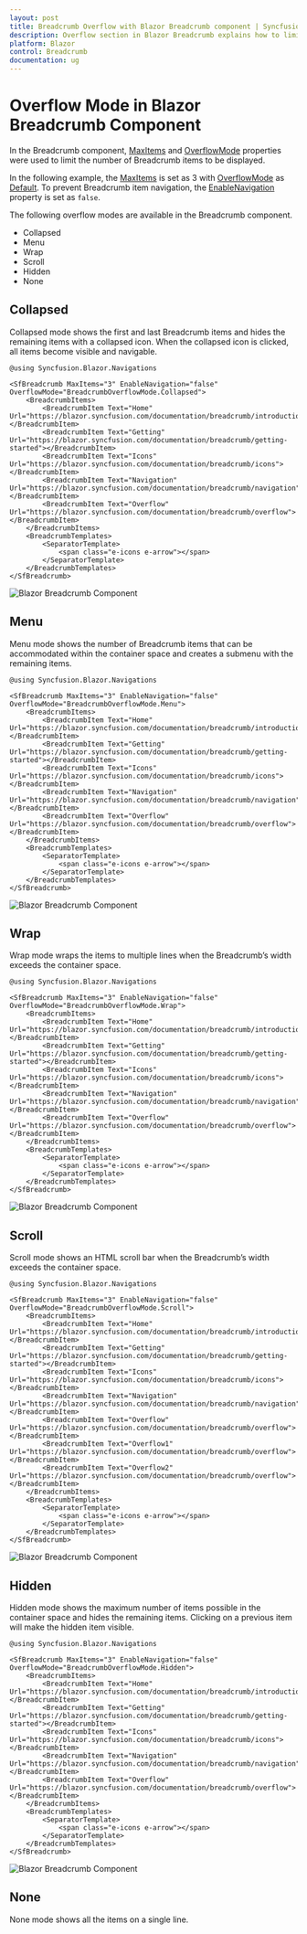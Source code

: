 ```yaml
---
layout: post
title: Breadcrumb Overflow with Blazor Breadcrumb component | Syncfusion
description: Overflow section in Blazor Breadcrumb explains how to limit the number of Breadcrumb items to be displayed.
platform: Blazor
control: Breadcrumb
documentation: ug
---
```


# Overflow Mode in Blazor Breadcrumb Component

In the Breadcrumb component, [MaxItems](https://help.syncfusion.com/cr/blazor/Syncfusion.Blazor.Navigations.SfBreadcrumb.html#Syncfusion_Blazor_Navigations_SfBreadcrumb_MaxItems) and [OverflowMode](https://help.syncfusion.com/cr/blazor/Syncfusion.Blazor.Navigations.SfBreadcrumb.html#Syncfusion_Blazor_Navigations_SfBreadcrumb_OverflowMode) properties were used to limit the number of Breadcrumb items to be displayed.

In the following example, the [MaxItems](https://help.syncfusion.com/cr/blazor/Syncfusion.Blazor.Navigations.SfBreadcrumb.html#Syncfusion_Blazor_Navigations_SfBreadcrumb_MaxItems) is set as 3 with [OverflowMode](https://help.syncfusion.com/cr/blazor/Syncfusion.Blazor.Navigations.SfBreadcrumb.html#Syncfusion_Blazor_Navigations_SfBreadcrumb_OverflowMode) as [Default](https://help.syncfusion.com/cr/blazor/Syncfusion.Blazor.Navigations.BreadcrumbOverflowMode.html#Syncfusion_Blazor_Navigations_BreadcrumbOverflowMode_Default). To prevent Breadcrumb item navigation, the [EnableNavigation](https://help.syncfusion.com/cr/blazor/Syncfusion.Blazor.Navigations.SfBreadcrumb.html#Syncfusion_Blazor_Navigations_SfBreadcrumb_EnableNavigation) property is set as `false`.


The following overflow modes are available in the Breadcrumb component.

* Collapsed
* Menu
* Wrap
* Scroll
* Hidden
* None

## Collapsed

Collapsed mode shows the first and last Breadcrumb items and hides the remaining items with a collapsed icon. When the collapsed icon is clicked, all items become visible and navigable.

```cshtml
@using Syncfusion.Blazor.Navigations

<SfBreadcrumb MaxItems="3" EnableNavigation="false" OverflowMode="BreadcrumbOverflowMode.Collapsed">
    <BreadcrumbItems>
        <BreadcrumbItem Text="Home" Url="https://blazor.syncfusion.com/documentation/breadcrumb/introduction"></BreadcrumbItem>
        <BreadcrumbItem Text="Getting" Url="https://blazor.syncfusion.com/documentation/breadcrumb/getting-started"></BreadcrumbItem>
        <BreadcrumbItem Text="Icons" Url="https://blazor.syncfusion.com/documentation/breadcrumb/icons"></BreadcrumbItem>
        <BreadcrumbItem Text="Navigation" Url="https://blazor.syncfusion.com/documentation/breadcrumb/navigation"></BreadcrumbItem>
        <BreadcrumbItem Text="Overflow" Url="https://blazor.syncfusion.com/documentation/breadcrumb/overflow"></BreadcrumbItem>
    </BreadcrumbItems>
    <BreadcrumbTemplates>
        <SeparatorTemplate>
            <span class="e-icons e-arrow"></span>
        </SeparatorTemplate>
    </BreadcrumbTemplates>
</SfBreadcrumb>
```

![Blazor Breadcrumb Component](./images/breadcrumb-collapsed.png)

## Menu

Menu mode shows the number of Breadcrumb items that can be accommodated within the container space and creates a submenu with the remaining items.

```cshtml
@using Syncfusion.Blazor.Navigations

<SfBreadcrumb MaxItems="3" EnableNavigation="false" OverflowMode="BreadcrumbOverflowMode.Menu">
    <BreadcrumbItems>
        <BreadcrumbItem Text="Home" Url="https://blazor.syncfusion.com/documentation/breadcrumb/introduction"></BreadcrumbItem>
        <BreadcrumbItem Text="Getting" Url="https://blazor.syncfusion.com/documentation/breadcrumb/getting-started"></BreadcrumbItem>
        <BreadcrumbItem Text="Icons" Url="https://blazor.syncfusion.com/documentation/breadcrumb/icons"></BreadcrumbItem>
        <BreadcrumbItem Text="Navigation" Url="https://blazor.syncfusion.com/documentation/breadcrumb/navigation"></BreadcrumbItem>
        <BreadcrumbItem Text="Overflow" Url="https://blazor.syncfusion.com/documentation/breadcrumb/overflow"></BreadcrumbItem>
    </BreadcrumbItems>
    <BreadcrumbTemplates>
        <SeparatorTemplate>
            <span class="e-icons e-arrow"></span>
        </SeparatorTemplate>
    </BreadcrumbTemplates>
</SfBreadcrumb>
```

![Blazor Breadcrumb Component](./images/breadcrumb-menu.png)

## Wrap

Wrap mode wraps the items to multiple lines when the Breadcrumb’s width exceeds the container space.

```cshtml
@using Syncfusion.Blazor.Navigations

<SfBreadcrumb MaxItems="3" EnableNavigation="false" OverflowMode="BreadcrumbOverflowMode.Wrap">
    <BreadcrumbItems>
        <BreadcrumbItem Text="Home" Url="https://blazor.syncfusion.com/documentation/breadcrumb/introduction"></BreadcrumbItem>
        <BreadcrumbItem Text="Getting" Url="https://blazor.syncfusion.com/documentation/breadcrumb/getting-started"></BreadcrumbItem>
        <BreadcrumbItem Text="Icons" Url="https://blazor.syncfusion.com/documentation/breadcrumb/icons"></BreadcrumbItem>
        <BreadcrumbItem Text="Navigation" Url="https://blazor.syncfusion.com/documentation/breadcrumb/navigation"></BreadcrumbItem>
        <BreadcrumbItem Text="Overflow" Url="https://blazor.syncfusion.com/documentation/breadcrumb/overflow"></BreadcrumbItem>
    </BreadcrumbItems>
    <BreadcrumbTemplates>
        <SeparatorTemplate>
            <span class="e-icons e-arrow"></span>
        </SeparatorTemplate>
    </BreadcrumbTemplates>
</SfBreadcrumb>
```

![Blazor Breadcrumb Component](./images/breadcrumb-wrap.png)

## Scroll

Scroll mode shows an HTML scroll bar when the Breadcrumb’s width exceeds the container space.

```cshtml
@using Syncfusion.Blazor.Navigations

<SfBreadcrumb MaxItems="3" EnableNavigation="false" OverflowMode="BreadcrumbOverflowMode.Scroll">
    <BreadcrumbItems>
        <BreadcrumbItem Text="Home" Url="https://blazor.syncfusion.com/documentation/breadcrumb/introduction"></BreadcrumbItem>
        <BreadcrumbItem Text="Getting" Url="https://blazor.syncfusion.com/documentation/breadcrumb/getting-started"></BreadcrumbItem>
        <BreadcrumbItem Text="Icons" Url="https://blazor.syncfusion.com/documentation/breadcrumb/icons"></BreadcrumbItem>
        <BreadcrumbItem Text="Navigation" Url="https://blazor.syncfusion.com/documentation/breadcrumb/navigation"></BreadcrumbItem>
        <BreadcrumbItem Text="Overflow" Url="https://blazor.syncfusion.com/documentation/breadcrumb/overflow"></BreadcrumbItem>
        <BreadcrumbItem Text="Overflow1" Url="https://blazor.syncfusion.com/documentation/breadcrumb/overflow"></BreadcrumbItem>
        <BreadcrumbItem Text="Overflow2" Url="https://blazor.syncfusion.com/documentation/breadcrumb/overflow"></BreadcrumbItem>
    </BreadcrumbItems>
    <BreadcrumbTemplates>
        <SeparatorTemplate>
            <span class="e-icons e-arrow"></span>
        </SeparatorTemplate>
    </BreadcrumbTemplates>
</SfBreadcrumb>
```

![Blazor Breadcrumb Component](./images/breadcrumb-scroll.png)

## Hidden

Hidden mode shows the maximum number of items possible in the container space and hides the remaining items. Clicking on a previous item will make the hidden item visible.

```cshtml
@using Syncfusion.Blazor.Navigations

<SfBreadcrumb MaxItems="3" EnableNavigation="false" OverflowMode="BreadcrumbOverflowMode.Hidden">
    <BreadcrumbItems>
        <BreadcrumbItem Text="Home" Url="https://blazor.syncfusion.com/documentation/breadcrumb/introduction"></BreadcrumbItem>
        <BreadcrumbItem Text="Getting" Url="https://blazor.syncfusion.com/documentation/breadcrumb/getting-started"></BreadcrumbItem>
        <BreadcrumbItem Text="Icons" Url="https://blazor.syncfusion.com/documentation/breadcrumb/icons"></BreadcrumbItem>
        <BreadcrumbItem Text="Navigation" Url="https://blazor.syncfusion.com/documentation/breadcrumb/navigation"></BreadcrumbItem>
        <BreadcrumbItem Text="Overflow" Url="https://blazor.syncfusion.com/documentation/breadcrumb/overflow"></BreadcrumbItem>
    </BreadcrumbItems>
    <BreadcrumbTemplates>
        <SeparatorTemplate>
            <span class="e-icons e-arrow"></span>
        </SeparatorTemplate>
    </BreadcrumbTemplates>
</SfBreadcrumb>
```

![Blazor Breadcrumb Component](./images/bread-overflow-hidden.png)

## None

None mode shows all the items on a single line.